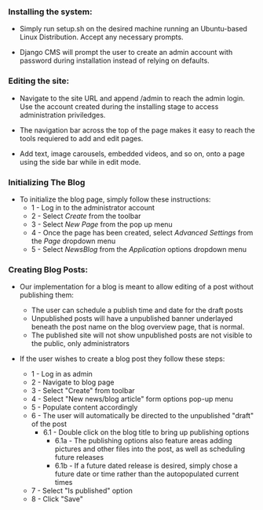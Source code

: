 ### Installing the system:

* Simply run setup.sh on the desired machine running an Ubuntu-based Linux Distribution. Accept any necessary prompts.

* Django CMS will prompt the user to create an admin account with password during installation instead of relying on defaults.


### Editing the site:

* Navigate to the site URL and append /admin to reach the admin login. Use the account created during the installing stage to access administration priviledges. 

* The navigation bar across the top of the page makes it easy to reach the tools requiered to add and edit pages.

* Add text, image carousels, embedded videos, and so on, onto a page using the side bar while in edit mode.


### Initializing The Blog

* To initialize the blog page, simply follow these instructions:
  * 1 - Log in to the administrator account
  * 2 - Select _Create_ from the toolbar
  * 3 - Select _New Page_ from the pop up menu
  * 4 - Once the page has been created, select _Advanced Settings_ from the _Page_ dropdown menu
  * 5 - Select _NewsBlog_ from the _Application_ options dropdown menu

### Creating Blog Posts:

* Our implementation for a blog is meant to allow editing of a post without publishing them:
  * The user can schedule a publish time and date for the draft posts 
  * Unpublished posts will have a unpublished banner underlayed beneath the post name on the blog overview page, that is normal. 
  * The published site will not show unpublished posts are not visible to the public, only administrators

* If the user wishes to create a blog post they follow these steps:
	* 1 - Log in as admin
  * 2 - Navigate to blog page
  * 3 - Select "Create" from toolbar
  * 4 - Select "New news/blog article" form options pop-up menu
  * 5 - Populate content accordingly
  * 6 - The user will automatically be directed to the unpublished "draft" of the post
    * 6.1 - Double click on the blog title to bring up publishing options
      * 6.1a - The publishing options also feature areas adding pictures and other files into the post, as well as scheduling future releases
      * 6.1b - If a future dated release is desired, simply chose a future date or time rather than the autopopulated current times
  * 7 - Select "Is published" option
  * 8 - Click "Save"
